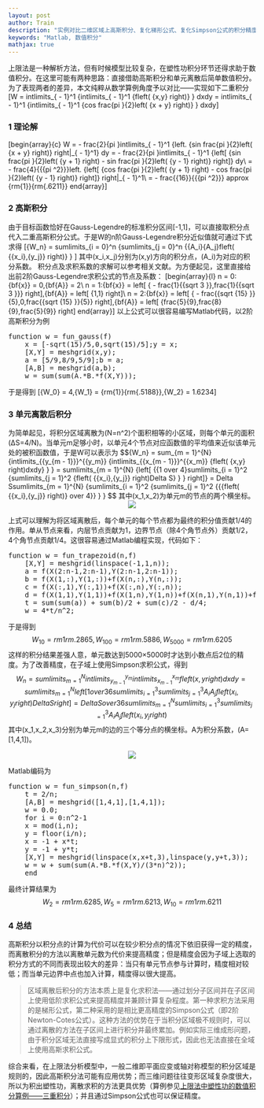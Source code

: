 ```yaml
---
layout: post
author: Train
description: "实例对比二维区域上高斯积分、复化梯形公式、复化Simpson公式的积分精度"
keywords: "Matlab, 数值积分"
mathjax: true
---
```


上限法是一种解析方法，但有时候模型比较复杂，在塑性功积分环节还得求助于数值积分。在这里可能有两种思路：直接借助高斯积分和单元离散后简单数值积分。为了表现两者的差异，本文纯粹从数学算例角度予以对比——实现如下二重积分 [W = intlimits_{ - 1}^1 {intlimits_{ - 1}^1 {fleft( {x,y} right)} } dxdy = intlimits_{ - 1}^1 {intlimits_{ - 1}^1 {cos frac{pi }{2}left( {x + y} right)} } dxdy] <!--more-->
<h3>1 理论解</h3>
[begin{array}{c} W = - frac{2}{pi }intlimits_{ - 1}^1 {left. {sin frac{pi }{2}left( {x + y} right)} right|_{ - 1}^1} dy = - frac{2}{pi }intlimits_{ - 1}^1 {left[ {sin frac{pi }{2}left( {y + 1} right) - sin frac{pi }{2}left( {y - 1} right)} right]} dy\ = - frac{4}{{{pi ^2}}}left. {left[ {cos frac{pi }{2}left( {y + 1} right) - cos frac{pi }{2}left( {y - 1} right)} right]} right|_{ - 1}^1\ = - frac{{16}}{{{pi ^2}}} approx {rm{1}}{rm{.6211}} end{array}]
<h3>2 高斯积分</h3>
由于目标函数恰好在Gauss-Legendre的标准积分区间[-1,1]，可以直接取积分点代入二重高斯积分公式。于是W的n阶Gauss-Legendre积分近似值就可通过下式求得 [{W_n} = sumlimits_{i = 0}^n {sumlimits_{j = 0}^n {{A_i}{A_j}fleft( {{x_i},{y_j}} right)} } ] 其中(x_i,x_j)分别为(x,y)方向的积分点，(A_i)为对应的积分系数。 积分点及求积系数的求解可以参考相关文献。为方便起见，这里直接给出前2阶Gauss-Legendre求积公式的节点及系数： [begin{array}{l} n = 0:{bf{x}} = 0,{bf{A}} = 2\ n = 1:{bf{x}} = left[ { - frac{1}{{sqrt 3 }},frac{1}{{sqrt 3 }}} right],{bf{A}} = left[ {1,1} right]\ n = 2:{bf{x}} = left[ { - frac{{sqrt {15} }}{5},0,frac{{sqrt {15} }}{5}} right],{bf{A}} = left[ {frac{5}{9},frac{8}{9},frac{5}{9}} right] end{array}] 以上公式可以很容易编写Matlab代码，以2阶高斯积分为例
<pre class="lang:matlab decode:true" title="gauss">function w = fun_gauss(f)
    x = [-sqrt(15)/5,0,sqrt(15)/5];y = x;
    [X,Y] = meshgrid(x,y);
    a = [5/9,8/9,5/9];b = a;
    [A,B] = meshgrid(a,b);
    w = sum(sum(A.*B.*f(X,Y)));</pre>
于是得到 [{W_0} = 4,{W_1} = {rm{1}}{rm{.5188}},{W_2} = 1.6234]
<h3>3 单元离散后积分</h3>
为简单起见，将积分区域离散为(N=n^2)个面积相等的小区域，则每个单元的面积(ΔS=4/N)。当单元m足够小时，以单元4个节点对应函数值的平均值来近似该单元处的被积函数值，于是W可以表示为 $${W_n} = sum_{m = 1}^{N} {intlimits_{{y_{m - 1}}}^{{y_m}} {intlimits_{{x_{m - 1}}}^{{x_m}} {fleft( {x,y} right)dxdy} } } = sumlimits_{m = 1}^{N} {left[ {{1 over 4}sumlimits_{i = 1}^2 {sumlimits_{j = 1}^2 {fleft( {{x_i},{y_j}} right)Delta S} } } right]} = Delta Ssumlimits_{m = 1}^{N} {sumlimits_{i = 1}^2 {sumlimits_{j = 1}^2 {{{fleft( {{x_i},{y_j}} right)} over 4}} } } $$ 其中(x_1,x_2)为单元m的节点的两个横坐标。 

<div align='center'><img src="{{ "/images/2014-11-28_01.png" | prepend: site.baseurl }}"></div>

 上式可以理解为将区域离散后，每个单元的每个节点都为最终的积分值贡献1/4的作用。单从节点来看，内层节点贡献为1，边界节点（除4个角节点外）贡献1/2，4个角节点贡献1/4。这很容易通过Matlab编程实现，代码如下：
<pre class="lang:matlab decode:true" title="tixing">function w = fun_trapezoid(n,f)
    [X,Y] = meshgrid(linspace(-1,1,n));
    a = f(X(2:n-1,2:n-1),Y(2:n-1,2:n-1));
    b = f(X(1,:),Y(1,:))+f(X(n,:),Y(n,:));
    c = f(X(:,1),Y(:,1))+f(X(:,n),Y(:,n));
    d = f(X(1,1),Y(1,1))+f(X(1,n),Y(1,n))+f(X(n,1),Y(n,1))+f(X(n,n),Y(n,n));
    t = sum(sum(a)) + sum(b)/2 + sum(c)/2 - d/4;
    w = 4*t/n^2;</pre>
于是得到 $${W_{10}} = {rm{1}}{rm{.2865}},{W_{100}} = {rm{1}}{rm{.5886}},{W_{5000}} = {rm{1}}{rm{.6205}}$$ 这样的积分结果差强人意，单元数达到5000×5000时才达到小数点后2位的精度。为了改善精度，在子域上使用Simpson求积公式，得到 $${W_n} = sumlimits_{m = 1}^ {N}{intlimits_{{y_{m - 1}}}^{{y_m}} {intlimits_{{x_{m - 1}}}^{{x_m}} {fleft( {x,y} right)dxdy} } } = sumlimits_{m = 1}^ {N}{left[ {{1 over {36}}sumlimits_{i = 1}^3 {sumlimits_{j = 1}^3 {{A_i}{A_j}fleft( {{x_i},{y_j}} right)Delta S} } } right]} = {{Delta S} over {36}}sumlimits_{m = 1}^ {N}{sumlimits_{i = 1}^3 {sumlimits_{j = 1}^3 {{A_i}{A_j}fleft( {{x_i},{y_j}} right)} } } $$ 其中(x_1,x_2,x_3)分别为单元m的边的三个等分点的横坐标。A为积分系数，(A=[1,4,1])。 

<div align='center'><img src="{{ "/images/2014-11-28_02.png" | prepend: site.baseurl }}"></div>

 Matlab编码为
<pre class="lang:matlab decode:true" title="simpson">function w = fun_simpson(n,f)
    t = 2/n;
    [A,B] = meshgrid([1,4,1],[1,4,1]);
    w = 0.0;
    for i = 0:n^2-1
    x = mod(i,n);
    y = floor(i/n);    
    x = -1 + x*t;
    y = -1 + y*t;
    [X,Y] = meshgrid(linspace(x,x+t,3),linspace(y,y+t,3));
    w = w + sum(sum(A.*B.*f(X,Y)/(3*n)^2));
    end</pre>
最终计算结果为 $${W_2} = {rm{1}}{rm{.6285}},{W_5} = {rm{1}}{rm{.6213}},{W_{10}} = {rm{1}}{rm{.6211}}$$
<h3>4 总结</h3>
高斯积分以积分点的计算为代价可以在较少积分点的情况下依旧获得一定的精度，而离散积分的方法以离散单元数为代价来提高精度；但是精度会因为子域上选取的积分方式的不同而表现出较大的差异：当只有单元节点参与计算时，精度相对较低；而当单元边界中点也加入计算，精度得以很大提高。
<blockquote class="sumary">区域离散后积分的方法本质上是复化求积法——通过划分子区间并在子区间上使用低阶求积公式来提高精度并兼顾计算复杂程度。第一种求积方法采用的是梯形公式，第二种采用的是相比更高精度的Simpson公式（即2阶Newton-Cotes公式）。这种方法的优势在于当积分区域极不规则时，可以通过离散的方法在子区间上进行积分并最终累加。例如实际三维成形问题，由于积分区域无法直接写成显式的积分上下限形式，因此也无法直接在全域上使用高斯求积公式。</blockquote>
综合来看，在上限法分析模型中，一般二维即平面应变或轴对称模型的积分区域是规则的，因此高斯积分法可能有应用优势；而三维问题往往变形区域复杂度很大，所以为积出塑性功，离散求积的方法更具优势（算例参见<a href="http://scientia.sinaapp.com/%E4%B8%8A%E9%99%90%E6%B3%95%E4%B8%AD%E5%A1%91%E6%80%A7%E5%8A%9F%E7%9A%84%E6%95%B0%E5%80%BC%E7%A7%AF%E5%88%86%E7%AE%97%E4%BE%8B-%E4%B8%89%E9%87%8D%E7%A7%AF%E5%88%86/">上限法中塑性功的数值积分算例——三重积分</a>）；并且通过Simpson公式也可以保证精度。